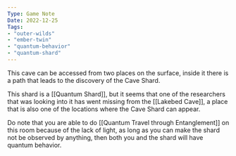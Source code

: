 ```yaml
---
Type: Game Note
Date: 2022-12-25
Tags:
- "outer-wilds"
- "ember-twin"
- "quantum-behavior"
- "quantum-shard"
---
```

This cave can be accessed from two places on the surface, inside it there is a path that leads to the discovery of the Cave Shard.

This shard is a [[Quantum Shard]], but it seems that one of the researchers that was looking into it has went missing from the [[Lakebed Cave]], a place that is also one of the locations where the Cave Shard can appear.

Do note that you are able to do [[Quantum Travel through Entanglement]] on this room because of the lack of light, as long as you can make the shard not be observed by anything, then both you and the shard will have quantum behavior.